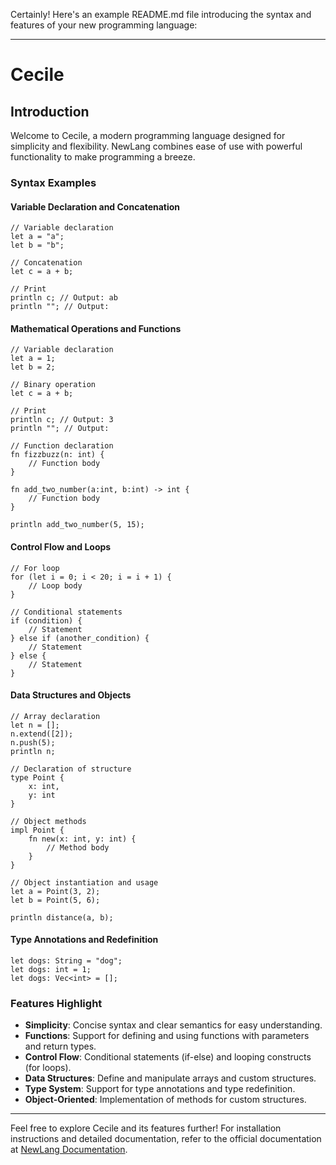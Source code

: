 Certainly! Here's an example README.md file introducing the syntax and features of your new programming language:

---

# Cecile

## Introduction

Welcome to Cecile, a modern programming language designed for simplicity and flexibility. NewLang combines ease of use with powerful functionality to make programming a breeze.

### Syntax Examples

#### Variable Declaration and Concatenation
```newlang
// Variable declaration
let a = "a";
let b = "b";

// Concatenation
let c = a + b;

// Print
println c; // Output: ab
println ""; // Output:
```

#### Mathematical Operations and Functions
```newlang
// Variable declaration
let a = 1;
let b = 2;

// Binary operation
let c = a + b;

// Print
println c; // Output: 3
println ""; // Output:

// Function declaration
fn fizzbuzz(n: int) {
    // Function body
}

fn add_two_number(a:int, b:int) -> int {
    // Function body
}

println add_two_number(5, 15);
```

#### Control Flow and Loops
```newlang
// For loop
for (let i = 0; i < 20; i = i + 1) {
    // Loop body
}

// Conditional statements
if (condition) {
    // Statement
} else if (another_condition) {
    // Statement
} else {
    // Statement
}
```

#### Data Structures and Objects
```newlang
// Array declaration
let n = [];
n.extend([2]);
n.push(5);
println n;

// Declaration of structure
type Point {
    x: int,
    y: int
}

// Object methods
impl Point {
    fn new(x: int, y: int) {
        // Method body
    }
}

// Object instantiation and usage
let a = Point(3, 2);
let b = Point(5, 6);

println distance(a, b);
```

#### Type Annotations and Redefinition
```newlang
let dogs: String = "dog";
let dogs: int = 1;
let dogs: Vec<int> = [];
```

### Features Highlight

- **Simplicity**: Concise syntax and clear semantics for easy understanding.
- **Functions**: Support for defining and using functions with parameters and return types.
- **Control Flow**: Conditional statements (if-else) and looping constructs (for loops).
- **Data Structures**: Define and manipulate arrays and custom structures.
- **Type System**: Support for type annotations and type redefinition.
- **Object-Oriented**: Implementation of methods for custom structures.

---

Feel free to explore Cecile and its features further! For installation instructions and detailed documentation, refer to the official documentation at [NewLang Documentation](https://your-newlang-docs.com).
